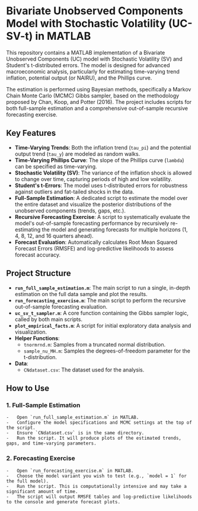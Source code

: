 # Bivariate Unobserved Components Model with Stochastic Volatility (UC-SV-t) in MATLAB

This repository contains a MATLAB implementation of a Bivariate Unobserved Components (UC) model with Stochastic Volatility (SV) and Student's t-distributed errors. The model is designed for advanced macroeconomic analysis, particularly for estimating time-varying trend inflation, potential output (or NAIRU), and the Phillips curve.

The estimation is performed using Bayesian methods, specifically a Markov Chain Monte Carlo (MCMC) Gibbs sampler, based on the methodology proposed by Chan, Koop, and Potter (2016). The project includes scripts for both full-sample estimation and a comprehensive out-of-sample recursive forecasting exercise.

## Key Features

-   **Time-Varying Trends**: Both the inflation trend (`tau_pi`) and the potential output trend (`tau_y`) are modeled as random walks.
-   **Time-Varying Phillips Curve**: The slope of the Phillips curve (`lambda`) can be specified as time-varying.
-   **Stochastic Volatility (SV)**: The variance of the inflation shock is allowed to change over time, capturing periods of high and low volatility.
-   **Student's t-Errors**: The model uses t-distributed errors for robustness against outliers and fat-tailed shocks in the data.
-   **Full-Sample Estimation**: A dedicated script to estimate the model over the entire dataset and visualize the posterior distributions of the unobserved components (trends, gaps, etc.).
-   **Recursive Forecasting Exercise**: A script to systematically evaluate the model's out-of-sample forecasting performance by recursively re-estimating the model and generating forecasts for multiple horizons (1, 4, 8, 12, and 16 quarters ahead).
-   **Forecast Evaluation**: Automatically calculates Root Mean Squared Forecast Errors (RMSFE) and log-predictive likelihoods to assess forecast accuracy.

## Project Structure

-   **`run_full_sample_estimation.m`**: The main script to run a single, in-depth estimation on the full data sample and plot the results.
-   **`run_forecasting_exercise.m`**: The main script to perform the recursive out-of-sample forecasting evaluation.
-   **`uc_sv_t_sampler.m`**: A core function containing the Gibbs sampler logic, called by both main scripts.
-   **`plot_empirical_facts.m`**: A script for initial exploratory data analysis and visualization.
-   **Helper Functions**:
    -   `tnormrnd.m`: Samples from a truncated normal distribution.
    -   `sample_nu_MH.m`: Samples the degrees-of-freedom parameter for the t-distribution.
-   **Data**:
    -   `CNdataset.csv`: The dataset used for the analysis.

## How to Use

### 1. Full-Sample Estimation
    -   Open `run_full_sample_estimation.m` in MATLAB.
    -   Configure the model specifications and MCMC settings at the top of the script.
    -   Ensure `CNdataset.csv` is in the same directory.
    -   Run the script. It will produce plots of the estimated trends, gaps, and time-varying parameters.

### 2. Forecasting Exercise
    -   Open `run_forecasting_exercise.m` in MATLAB.
    -   Choose the model variant you wish to test (e.g., `model = 1` for the full model).
    -   Run the script. This is computationally intensive and may take a significant amount of time.
    -   The script will output RMSFE tables and log-predictive likelihoods to the console and generate forecast plots.
